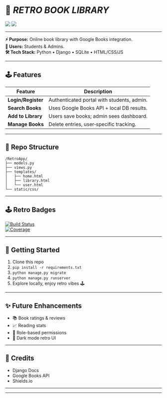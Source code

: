 # 🌌 *RETRO BOOK LIBRARY*

[![][build-shield]][build-status] [![][coverage-shield]][coverage-link]

* * *

**⚡ Purpose:** Online book library with Google Books integration.  
**👥 Users:** Students & Admins.  
**🛠️ Tech Stack:** Python • Django • SQLite • HTML/CSS/JS

---

## 🕹️ Features

| Feature                    | Description                                    |
|----------------------------|------------------------------------------------|
| **Login/Register**         | Authenticated portal with students, admin.   |
| **Search Books**           | Uses Google Books API + local DB results.     |
| **Add to Library**         | Users save books; admin sees dashboard.       |
| **Manage Books**           | Delete entries, user‑specific tracking.       |

---

## 🧰 Repo Structure

```
/RetroApp/
├── models.py
├── views.py
├── templates/
│   ├── home.html
│   ├── library.html
│   └── user.html
└── static/css/
```

---

## 🕹️ Retro Badges

[![Build Status](https://img.shields.io/github/workflow/status/You/Repo/CI?style=for-the-badge)](https://github.com/You/Repo/actions)  
[![Coverage](https://img.shields.io/badge/Coverage-85%25-brightgreen?style=for-the-badge)](...)

---

## 💾 Getting Started

1. Clone this repo  
2. `pip install -r requirements.txt`  
3. `python manage.py migrate`  
4. `python manage.py runserver`  
5. Explore locally, enjoy retro vibes 🕹️

---

## ✨ Future Enhancements

- 📚 Book ratings & reviews
- 📈 Reading stats
- 🔐 Role-based permissions
- 🎨 Dark mode retro UI

---

## 🙌 Credits

- Django Docs
- Google Books API
- Shields.io

---

[build-shield]: https://img.shields.io/badge/CI-passing-green.svg?style=for-the-badge  
[build-status]: https://github.com/You/Repo/actions  
[coverage-shield]: https://img.shields.io/badge/Coverage-85%25-brightgreen.svg?style=for-the-badge  
[coverage-link]: https://codecov.io/gh/You/Repo

---


